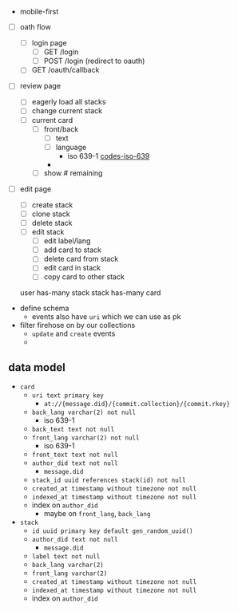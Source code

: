 - mobile-first
- [ ] oath flow

  - [ ] login page
    - [ ] GET /login
    - [ ] POST /login (redirect to oauth)
  - [ ] GET /oauth/callback

- [ ] review page

  - [ ] eagerly load all stacks
  - [ ] change current stack
  - [ ] current card
    - [ ] front/back
      - [ ] text
      - [ ] language
        - iso 639-1 [codes-iso-639](https://crates.io/crates/codes-iso-639)
      -
    - [ ] show # remaining

- [ ] edit page

  - [ ] create stack
  - [ ] clone stack
  - [ ] delete stack
  - [ ] edit stack
    - [ ] edit label/lang
    - [ ] add card to stack
    - [ ] delete card from stack
    - [ ] edit card in stack
    - [ ] copy card to other stack

  user has-many stack
  stack has-many card

- define schema
  - events also have `uri` which we can use as pk
- filter firehose on by our collections
  - `update` and `create` events
  -

## data model

- `card`
  - `uri text primary key`
    - `at://{message.did}/{commit.collection}/{commit.rkey}`
  - `back_lang varchar(2) not null`
    - iso 639-1
  - `back_text text not null`
  - `front_lang varchar(2) not null`
    - iso 639-1
  - `front_text text not null`
  - `author_did text not null`
    - `message.did`
  - `stack_id uuid references stack(id) not null`
  - `created_at timestamp without timezone not null`
  - `indexed_at timestamp without timezone not null`
  - index on `author_did`
    - maybe on `front_lang`, `back_lang`
- `stack`
  - `id uuid primary key default gen_random_uuid()`
  - `author_did text not null`
    - `message.did`
  - `label text not null`
  - `back_lang varchar(2)`
  - `front_lang varchar(2)`
  - `created_at timestamp without timezone not null`
  - `indexed_at timestamp without timezone not null`
  - index on `author_did`
